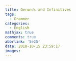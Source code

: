 ```yaml
---
title: Gerunds and Infinitives
tags:
  - Grammer
categories:
  - English
mathjax: true
comments: true
abbrlink: '5e25'
date: 2018-10-15 23:59:17
images:
---
```


